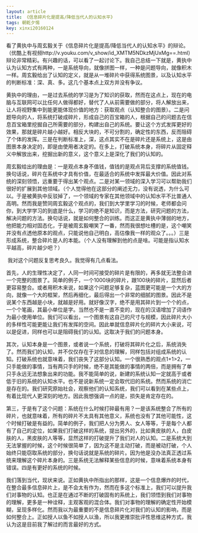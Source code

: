 ```yaml
---
layout: article
title: 《信息碎片化是提高/降低当代人的认知水平》
tags: 朝乾夕惕
key: xinxi20160124
---
```


看了黄执中与周玄毅关于《信息碎片化是提高/降低当代人的认知水平》的辩论。（优酷上有视频http://v.youku.com/v_show/id_XMTM5NDkzMjUxMg==.html）辩论非常精彩。<!--more-->有兴趣的话，可以看了一起讨论下。我自己总结一下就是，黄执中认为认知方式有两种，一是系统导向，就像拼图一样，一种是问题导向，就像积木一样。周玄毅给出了认知的定义，就是从一堆碎片中获得系统图景，以及认知水平的判断标准：深、真、多。这几个基本点上双方并没有争议。

黄执中的理由，一是过去系统的学习是为了知识的获取，然而在这点上，现在的电脑与互联网可以比任何人做得都好，替代了人从前需要做的部分，将人解放出来，让人将视野集中到能更能体现价值的地方：获取观点（认知整合的图景）。二是问题导向的人，将系统打破成碎片，形成自己的百宝箱的人，根据自己的问题去在信息百宝箱里挖掘自己所需要的部分，构建出自己的系统。要让这个方式发挥更好的效果，那就是碎片越小越好。相反大块的，不可分割的，确定性的东西，反而阻碍了个体的发挥。三是在判断标准上，深，这点其实不在是碎片还是系统上，这是由图景本身决定的，即是由使用者决定的。在多上，打破系统本身，将碎片从固定释义中解放出来，挖掘出新的意义，这个意义上是深化了我们的认知的。

​        周玄毅给出的理由是：一是观点本身不值钱，值钱的是观点背后支撑的系统值钱。换句话说，碎片在系统中才具有价值，在最适合的系统中发挥最大价值。因此对系统的深刻领悟，远重要于得出某个观点。二是对某一领域的深入学习可以帮助我们很好的扩展到其他领域。（个人觉得他在这部分的阐述无力，没有说透，为什么可以。于是被黄执中反驳掉了，一个领域的专家在其他领域中的认知水平不比普通人高明。然而我是赞同周玄毅这个观点的，我们到大学里学习的时候，老师都会问你，到大学学习的到底是什么，学习的绝不是知识，而是方法，研究问题的方法，解决问题的方法。换句话说，就是如何整合的训练。而这正是黄执中薄弱的地方，他把能力相对固态化，于是被周玄毅嘲笑了一番，然而我很想吐槽的是，这个嘲笑并没有点透他原本的观点，只能说他自己明白，高估像我一样的观众了。。。）三是形成系统，整合碎片是人的本能。（个人没有理解到他的点是啥。可能是指认知水平越高，碎片越少吧？）

​        我对这个问题反复思考良久。我觉得有几点看法。

​        首先，人的生理性决定了，人同一时间可接受的碎片是有限的，再多就无法整合进一个完整的图景了。简单的例子，一个1000块的碎片，跟100块的碎片，显然后者更容易整合。或者用积木来说，如果这个问题足够复杂，蓝图更可能是一个大的方向，就像一个大的框架，然后再细化，最后得出一个非常的细腻的图景。因此不是说某个东西越是小块，就越是好用。就好像汉字，绝不是用其碎片到一个个的点，一个个笔画，其最小单位是字。当然也不是一直不变的，现在的汉语增加了词语作为最小使用单位。我们可以看出，一个图景有这自己的尺寸与规模，因此碎片大小的多样性可能更能让我们有发挥的空间。因此单就信息碎片化的碎片大小来说，可以是促进，同样也可以是阻碍我们的认知。这取决于我们的问题本身。

​        其次，认知本身是一个图景，或者说一个系统，打破将其碎片化之后，系统消失了。然而我们的认知，并不仅仅存在于对信息的理解，同样包括对组成系统的认知。打破系统也就意味着，我们丧失了这部分认知。一个很熟悉的观点1+1>2，一只手能做的事情，当有两只手的时候，绝不是其能做的事情的两倍，而是拥有了单只手永远无法想象出来的功能。我不能简单的说，新建的系统认知一定就高于或者低于旧的系统的认知水平。也不是说新系统一定会取代旧的系统。然而系统的消亡是存在的。我们研究原始社会，观察他们的认知系统，我们可以看到在某些点上，有着比现代人更深刻的地方。因此我想强调一点的是，损失是肯定存在的。

​        第三，于是有了这个问题：系统在什么时候打碎最有用？一是该系统整合了所有的碎片，也就意味着，所有的碎片不太具有其他意义，系统也没有了其他可能性，这个时候打破是有益的。简单的例子，我们把人分为男人、女人等等，于是每个人都有了自己的定位，如果我们打破这样的系统，提出另外的，比如黄皮肤的人，白皮肤的人，黑皮肤的人等等，显然这样的打破提升了我们对人的认知。二是系统大到无法掌握的时候，这个时候很简单了，因为这不是主动打破，而是被动打破，个人始终只能窃取系统的部分，换句话说就是系统的碎片。因为他是没办法真正透过系统来理解这个碎片本身的。三是系统无法解释某些信息的时候，意味着系统本身有错误。四是有更好的系统的时候。

​        我们落到当代，现状来说。正如黄执中所指出的那样，这是一个信息爆炸的时代，在整合最多信息碎片上，是不会太有作为，然而在多这个标准上，我们可以提升我们对事物的认知。也正是在通过不断的打破固有的系统上，我们领悟到我们对事物的理解，更多是一种诠释，主观客观的混合体。我们对事物的理解的确定性开始模糊，呈现多样化。然而我以为最重要的不是信息碎片化对我们的认知的影响，而是如何整合上。正如授人以鱼不如授人以渔，所以我更推崇批评性思维这种方式，我认为这是目前我了解过的而言最好的方式。